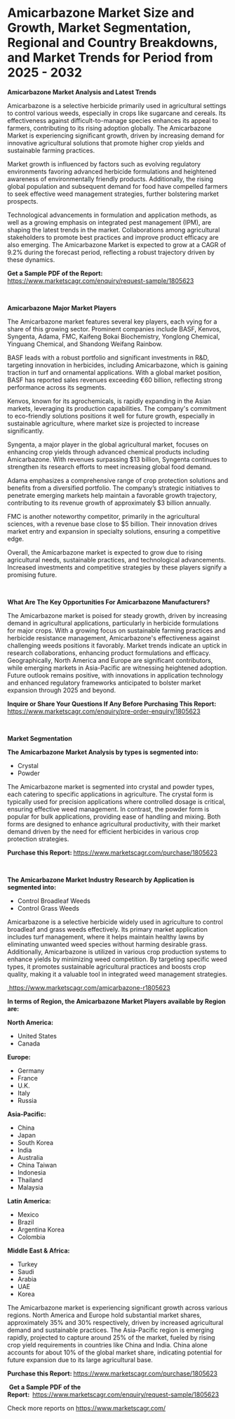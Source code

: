 <p><h1>Amicarbazone Market Size and Growth, Market Segmentation, Regional and Country Breakdowns, and Market Trends for Period from 2025 -  2032</h1></p><p><strong>Amicarbazone Market Analysis and Latest Trends</strong></p>
<p><p>Amicarbazone is a selective herbicide primarily used in agricultural settings to control various weeds, especially in crops like sugarcane and cereals. Its effectiveness against difficult-to-manage species enhances its appeal to farmers, contributing to its rising adoption globally. The Amicarbazone Market is experiencing significant growth, driven by increasing demand for innovative agricultural solutions that promote higher crop yields and sustainable farming practices.</p><p>Market growth is influenced by factors such as evolving regulatory environments favoring advanced herbicide formulations and heightened awareness of environmentally friendly products. Additionally, the rising global population and subsequent demand for food have compelled farmers to seek effective weed management strategies, further bolstering market prospects. </p><p>Technological advancements in formulation and application methods, as well as a growing emphasis on integrated pest management (IPM), are shaping the latest trends in the market. Collaborations among agricultural stakeholders to promote best practices and improve product efficacy are also emerging. The Amicarbazone Market is expected to grow at a CAGR of 9.2% during the forecast period, reflecting a robust trajectory driven by these dynamics.</p></p>
<p><strong>Get a Sample PDF of the Report:&nbsp;</strong> <a href="https://www.marketscagr.com/enquiry/request-sample/1805623?utm_campaign=2246&utm_medium=2&utm_source=Github&utm_content=ia&utm_term=30012025&utm_id=amicarbazone">https://www.marketscagr.com/enquiry/request-sample/1805623</a></p>
<p>&nbsp;</p>
<p><strong>Amicarbazone Major Market Players</strong></p>
<p><p>The Amicarbazone market features several key players, each vying for a share of this growing sector. Prominent companies include BASF, Kenvos, Syngenta, Adama, FMC, Kaifeng Bokai Biochemistry, Yonglong Chemical, Yinguang Chemical, and Shandong Weifang Rainbow. </p><p>BASF leads with a robust portfolio and significant investments in R&D, targeting innovation in herbicides, including Amicarbazone, which is gaining traction in turf and ornamental applications. With a global market position, BASF has reported sales revenues exceeding €60 billion, reflecting strong performance across its segments.</p><p>Kenvos, known for its agrochemicals, is rapidly expanding in the Asian markets, leveraging its production capabilities. The company's commitment to eco-friendly solutions positions it well for future growth, especially in sustainable agriculture, where market size is projected to increase significantly.</p><p>Syngenta, a major player in the global agricultural market, focuses on enhancing crop yields through advanced chemical products including Amicarbazone. With revenues surpassing $13 billion, Syngenta continues to strengthen its research efforts to meet increasing global food demand.</p><p>Adama emphasizes a comprehensive range of crop protection solutions and benefits from a diversified portfolio. The company’s strategic initiatives to penetrate emerging markets help maintain a favorable growth trajectory, contributing to its revenue growth of approximately $3 billion annually.</p><p>FMC is another noteworthy competitor, primarily in the agricultural sciences, with a revenue base close to $5 billion. Their innovation drives market entry and expansion in specialty solutions, ensuring a competitive edge.</p><p>Overall, the Amicarbazone market is expected to grow due to rising agricultural needs, sustainable practices, and technological advancements. Increased investments and competitive strategies by these players signify a promising future.</p></p>
<p>&nbsp;</p>
<p><strong>What Are The Key Opportunities For Amicarbazone Manufacturers?</strong></p>
<p><p>The Amicarbazone market is poised for steady growth, driven by increasing demand in agricultural applications, particularly in herbicide formulations for major crops. With a growing focus on sustainable farming practices and herbicide resistance management, Amicarbazone's effectiveness against challenging weeds positions it favorably. Market trends indicate an uptick in research collaborations, enhancing product formulations and efficacy. Geographically, North America and Europe are significant contributors, while emerging markets in Asia-Pacific are witnessing heightened adoption. Future outlook remains positive, with innovations in application technology and enhanced regulatory frameworks anticipated to bolster market expansion through 2025 and beyond.</p></p>
<p><strong>Inquire or Share Your Questions If Any Before Purchasing This Report:</strong> <a href="https://www.marketscagr.com/enquiry/pre-order-enquiry/1805623?utm_campaign=2246&utm_medium=2&utm_source=Github&utm_content=ia&utm_term=30012025&utm_id=amicarbazone">https://www.marketscagr.com/enquiry/pre-order-enquiry/1805623</a></p>
<p>&nbsp;</p>
<p><strong>Market Segmentation</strong></p>
<p><strong>The Amicarbazone Market Analysis by types is segmented into:</strong></p>
<p><ul><li>Crystal</li><li>Powder</li></ul></p>
<p><p>The Amicarbazone market is segmented into crystal and powder types, each catering to specific applications in agriculture. The crystal form is typically used for precision applications where controlled dosage is critical, ensuring effective weed management. In contrast, the powder form is popular for bulk applications, providing ease of handling and mixing. Both forms are designed to enhance agricultural productivity, with their market demand driven by the need for efficient herbicides in various crop protection strategies.</p></p>
<p><strong>Purchase this Report:&nbsp;</strong><a href="https://www.marketscagr.com/purchase/1805623?utm_campaign=2246&utm_medium=2&utm_source=Github&utm_content=ia&utm_term=30012025&utm_id=amicarbazone">https://www.marketscagr.com/purchase/1805623</a></p>
<p>&nbsp;</p>
<p><strong>The Amicarbazone Market Industry Research by Application is segmented into:</strong></p>
<p><ul><li>Control Broadleaf Weeds</li><li>Control Grass Weeds</li></ul></p>
<p><p>Amicarbazone is a selective herbicide widely used in agriculture to control broadleaf and grass weeds effectively. Its primary market application includes turf management, where it helps maintain healthy lawns by eliminating unwanted weed species without harming desirable grass. Additionally, Amicarbazone is utilized in various crop production systems to enhance yields by minimizing weed competition. By targeting specific weed types, it promotes sustainable agricultural practices and boosts crop quality, making it a valuable tool in integrated weed management strategies.</p></p>
<p><a href="https://www.marketscagr.com/amicarbazone-r1805623?utm_campaign=2246&utm_medium=2&utm_source=Github&utm_content=ia&utm_term=30012025&utm_id=amicarbazone">&nbsp;https://www.marketscagr.com/amicarbazone-r1805623</a></p>
<p><strong>In terms of Region, the Amicarbazone Market Players available by Region are:</strong></p>
<p>
    <p> <strong> North America: </strong>
        <ul>
            <li>United States</li>
            <li>Canada</li>
        </ul>
        </p> 
    <p> <strong> Europe: </strong>
        <ul>
            <li>Germany</li>
            <li>France</li>
            <li>U.K.</li>
            <li>Italy</li>
            <li>Russia</li>
        </ul>
        </p> 
    <p> <strong> Asia-Pacific: </strong>
        <ul>
            <li>China</li>
            <li>Japan</li>
            <li>South Korea</li>
            <li>India</li>
            <li>Australia</li>
            <li>China Taiwan</li>
            <li>Indonesia</li>
            <li>Thailand</li>
            <li>Malaysia</li>
        </ul>
        </p> 
    <p> <strong> Latin America: </strong>
        <ul>
            <li>Mexico</li>
            <li>Brazil</li>
            <li>Argentina Korea</li>
            <li>Colombia</li>
        </ul>
        </p> 
    <p> <strong> Middle East & Africa: </strong>
        <ul>
            <li>Turkey</li>
            <li>Saudi</li>
            <li>Arabia</li>
            <li>UAE</li>
            <li>Korea</li>
        </ul>
    </p>
    </p>
<p><p>The Amicarbazone market is experiencing significant growth across various regions. North America and Europe hold substantial market shares, approximately 35% and 30% respectively, driven by increased agricultural demand and sustainable practices. The Asia-Pacific region is emerging rapidly, projected to capture around 25% of the market, fueled by rising crop yield requirements in countries like China and India. China alone accounts for about 10% of the global market share, indicating potential for future expansion due to its large agricultural base.</p></p>
<p><strong>Purchase this Report: </strong><a href="https://www.marketscagr.com/purchase/1805623?utm_campaign=2246&utm_medium=2&utm_source=Github&utm_content=ia&utm_term=30012025&utm_id=amicarbazone">https://www.marketscagr.com/purchase/1805623</a></p>
<p>&nbsp;<strong>Get a Sample PDF of the Report:&nbsp;&nbsp;</strong><a href="https://www.marketscagr.com/enquiry/request-sample/1805623?utm_campaign=2246&utm_medium=2&utm_source=Github&utm_content=ia&utm_term=30012025&utm_id=amicarbazone">https://www.marketscagr.com/enquiry/request-sample/1805623</a></p>
<p><strong></strong></p>
<p>Check more reports on <a href="https://www.marketscagr.com/?utm_campaign=2246&utm_medium=2&utm_source=Github&utm_content=ia&utm_term=30012025&utm_id=amicarbazone">https://www.marketscagr.com/</a></p>